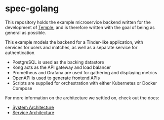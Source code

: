 # spec-golang

This repository holds the example microservice backend written for the development of [Temple](https://github.com/TempleEight/temple), and is therefore written with the goal of being as general as possible.

This example models the backend for a Tinder-like application, with services for users and matches, as well as a separate service for authentication.
* PostgreSQL is used as the backing datastore
* Kong acts as the API gateway and load balancer
* Prometheus and Grafana are used for gathering and displaying metrics
* OpenAPI is used to generate frontend APIs
* Scripts are supplied for orchestration with either Kubernetes or Docker Compose

For more information on the architecture we settled on, check out the docs:
* [System Architecture](https://templeeight.github.io/temple-docs/docs/arch/system)
* [Service Architecture](https://templeeight.github.io/temple-docs/docs/arch/service)
